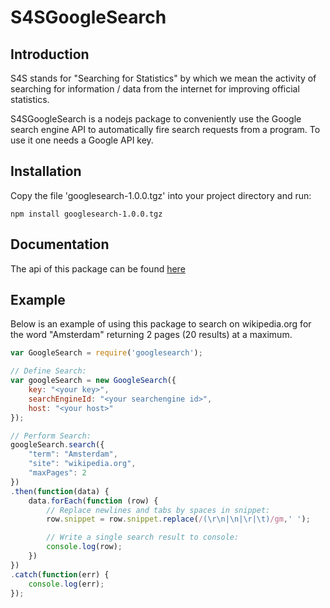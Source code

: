 # S4SGoogleSearch

## Introduction
S4S stands for "Searching for Statistics" by which we mean the activity of searching for
information / data from the internet for improving official statistics.

S4SGoogleSearch is a nodejs package to conveniently use the Google search engine API to automatically fire search requests from a program.
To use it one needs a Google API key.


## Installation
Copy the file 'googlesearch-1.0.0.tgz' into your project directory and run:

`npm install googlesearch-1.0.0.tgz`


## Documentation
The api of this package can be found [here](api.md)


## Example
Below is an example of using this package to search on wikipedia.org for the word "Amsterdam" returning 2 pages (20 results) at a maximum.

```javascript
var GoogleSearch = require('googlesearch');

// Define Search:
var googleSearch = new GoogleSearch({
	key: "<your key>",
	searchEngineId: "<your searchengine id>",
	host: "<your host>"
});

// Perform Search:
googleSearch.search({
    "term": "Amsterdam",
    "site": "wikipedia.org",
    "maxPages": 2
})
.then(function(data) {
    data.forEach(function (row) {
		// Replace newlines and tabs by spaces in snippet:
        row.snippet = row.snippet.replace(/(\r\n|\n|\r|\t)/gm,' ');

		// Write a single search result to console:
        console.log(row);
    })
})
.catch(function(err) {
    console.log(err);
});
```
